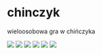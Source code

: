 # chinczyk
wieloosobowa gra w chińczyka

<image src="/images/ch_1.PNG">
  
  

<image src="/images/ch_2.PNG">
  
  

<image src="/images/ch_3.PNG">
  
  

<image src="/images/ch_4.PNG">
  
  

<image src="/images/ch_5.PNG">
  
  

<image src="/images/ch_6.PNG">
  
